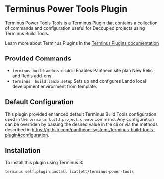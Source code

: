 # Terminus Power Tools Plugin

Terminus Power Tools Tools is a Terminus Plugin that contains a collection of commands and configuration useful for Decoupled projects using Terminus Build Tools.

Learn more about Terminus Plugins in the
[Terminus Plugins documentation](https://pantheon.io/docs/terminus/plugins)


## Provided Commands
* `terminus build:addons:enable`     Enables Pantheon site plan New Relic and Redis add-ons.
* `terminus  build:lando:setup`         Sets up and configures Lando local development environment from template.



## Default Configuration
This plugin provided enhanced default Terminus Build Tools configuration used in the `terminus build:project:create` command. Any configuration can be overriden by passing the desired value in the cli or via the methods described in https://github.com/pantheon-systems/terminus-build-tools-plugin#configuration.




## Installation

To install this plugin using Terminus 3:
```
terminus self:plugin:install lcatlett/terminus-power-tools
```

